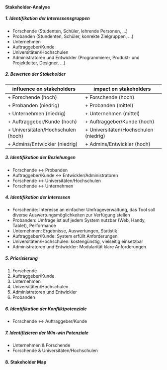 #### Stakeholder-Analyse

##### 1. Identifikation der Interessensgruppen
+ Forschende (Studenten, Schüler, lehrende Personen, ...)
+ Probanden (Stundenten, Schüler, konrekte Zielgruppen, ...)
+ Unternehmen
+ Auftraggeber/Kunde
+ Universitäten/Hochschulen
+ Administratoren und Entwickler (Programmierer, Produkt- und Projektleiter, Designer, ...)


##### 2. Bewerten der Stakeholder
| influence on stakeholders            | impact on stakeholders               |
|--------------------------------------|--------------------------------------|
| + Forschende (hoch)                  | + Forschende (hoch)                  |
| + Probanden (niedrig)                | + Probanden (mittel)                 |
| + Unternehmen (niedrig)              | + Unternehmen (mittel)               |
| + Auftraggeber/Kunde (hoch)          | + Auftraggeber/Kunde (hoch)          |
| + Universitäten/Hochschulen (hoch)   | + Universitäten/Hochschulen (niedrig)|
| + Admins/Entwickler (niedrig)        | + Admins/Entwickler (hoch)           |


##### 3. Identifikation der Beziehungen
+ Forschende <-> Probanden
+ Auftraggeber/Kunde <-> Entwickler/Administratoren
+ Forschende <-> Universitäten/Hochschulen
+ Forschende <-> Unternehmen


##### 4. Identifikation der Interessen
+ Forschende: Interesse an einfacher Umfrageverwaltung, das Tool soll diverse Auswertungsmöglichkeiten zur Verfügung stellen
+ Probanden: Umfrage ist auf jedem System nutzbar (Web, Handy, Tablet), Performance
+ Unternehmen: Ergebnisse, Auswertungen, Statistik
+ Auftraggeber/Kunde: System erfüllt Anforderungen
+ Universitäten/Hochschulen: kostengünstig, vielseitig einsetzbar
+ Administratoren und Entwickler: Modularität klare Anforderungen


##### 5. Priorisierung
1.	Forschende
2.	Auftraggeber/Kunde
3.	Unternehmen
4.	Universitäten/Hochschulen
5.	Administratoren und Entwickler
6.	Probanden


##### 6. Identifikation der Konfliktpotenziale
+ Forschende <-> Auftraggeber/Kunde


##### 7. Identifizieren der Win-win Potenziale
+ Unternehmen & Forschende
+ Forschende & Universitäten/Hochschulen

#### 8. Stakeholder Map
